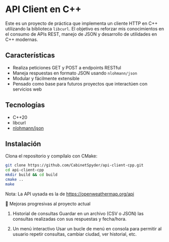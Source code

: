 # API Client en C++

Este es un proyecto de práctica que implementa un cliente HTTP en C++ utilizando la biblioteca `libcurl`. El objetivo es reforzar mis conocimientos en el consumo de APIs REST, manejo de JSON y desarrollo de utilidades en C++ modernas.

## Características

- Realiza peticiones GET y POST a endpoints RESTful
- Maneja respuestas en formato JSON usando `nlohmann/json`
- Modular y fácilmente extensible
- Pensado como base para futuros proyectos que interactúen con servicios web

## Tecnologías

- C++20
- libcurl
- [nlohmann/json](https://github.com/nlohmann/json)

## Instalación

Clona el repositorio y compílalo con CMake:

```bash
git clone https://github.com/CabinetSpyder/api-client-cpp.git
cd api-client-cpp
mkdir build && cd build
cmake ..
make

```

Nota: La API uysada es la de https://openweathermap.org/api

🧩 Mejoras progresivas al proyecto actual

1. Historial de consultas
Guardar en un archivo (CSV o JSON) las consultas realizadas con sus respuestas y fecha/hora.

2. Un menú interactivo
Usar un bucle de menú en consola para permitir al usuario repetir consultas, cambiar ciudad, ver historial, etc.